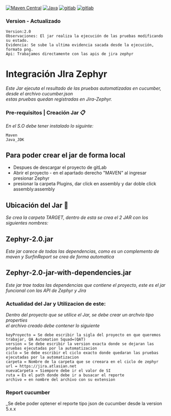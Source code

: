 [![Maven Central](https://img.shields.io/maven-central/v/io.github.bonigarcia/webdrivermanager.svg)]()
[![Java](https://img.shields.io/badge/JavaJDK-v11.0-gren)]()
[![gitlab](https://img.shields.io/badge/Git__Patricio_Calderon-GitLab-red)](https://gitlab.falabella.tech/pigcalderon)
[![gitlab](https://img.shields.io/badge/Git__Josue_Baeza-GitLab-blue)](https://gitlab.falabella.tech/jibaezair)


### Version - Actualizado 
```properties
Version:2.0
Observaciones: El jar realiza la ejecución de las pruebas modificando su estado.
Evidencia: Se sube la ultima evidencia sacada desde la ejecución, formato png.
Api: Trabajamos directamente con las apis de jira zephyr
```
# Integración JIra Zephyr
_Este Jar ejecuta el resultado de las pruebas automatizadas en cucumber, desde el archivo cucumber.json_ <br>
_estas pruebas quedan registradas en Jira-Zephyr._ <br>

### Pre-requisitos | Creación Jar 📋
_En el S.O debe tener instalado lo siguinte:_
```
Maven
Java_JDK 
```
## Para poder crear el jar de forma local

* Despues de descargar el proyecto de gitLab
* Abrir el proyecto - en el apartado derecho "MAVEN" al ingresar presionar Zephyr
* presionar la carpeta Plugins, dar click en assembly y dar doble click assembly:assembly

## Ubicación del Jar 🚀
_Se crea la carpeta TARGET, dentro de esta se crea el 2 JAR con los siguientes nombres:_
## Zephyr-2.0.jar
_Este jar carece de todas las dependencias, como es un complemento de maven y SurfinReport se crea de forma automatica_
## Zephyr-2.0-jar-with-dependencies.jar
_Este jar trae todas las dependencias que contiene el proyecto, este es el jar funcional con las API de Zephyr y Jira_
###  Actualidad del Jar y Utilizacion de este:
_Dentro del proyecto que se utilice el Jar, se debe crear un archvio tipo properties <br> el archivo creado debe contener lo siguiente_

```properties
keyProyecto = Se debe escribir la sigla del proyecto en que queremos trabajar, QA Automation Squad=(QAT)  
version = Se debe escribir la version exacta donde se dejaran las pruebas ejecutadas por la automatizacion 
ciclo = Se debe escribir el ciclo exacto donde quedaran las pruebas ejecutadas por la automatizacion 
carpeta = Nombre de la carpeta que se creeara en el ciclo de zephyr    
url = https://jira.atlasian.net
nuevaCarpeta = Siempore debe ir el valor de SI
ruta = Es el path donde debe ir a busacar el reporte 
archivo = en nombre del archivo con su extension

```
### Report cucumber

_Se debe poder optener el reporte tipo json de cucumber desde la version 5.x.x